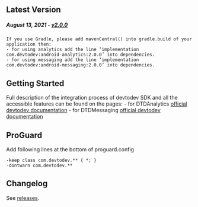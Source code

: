 Latest Version
--------------
##### _August 13, 2021_ - [v2.0.0](https://github.com/devtodev-analytics/android-sdk-2.0/releases/latest)

```
If you use Gradle, please add mavenCentral() into gradle.build of your application then:
- for using analytics add the line ‘implementation com.devtodev:android-analytics:2.0.0’ into dependencies.
- for using messaging add the line ‘implementation com.devtodev:android-messaging:2.0.0’ into dependencies.
```

Getting Started
---------------
Full description of the integration process of devtodev SDK and all the accessible features can be found on the pages:
    - for DTDAnalytics [official devtodev documentation](https://docs.devtodev.com/integration/integration-of-sdk-v2/sdk-integration/android)
    - for DTDMessaging [official devtodev documentation](https://docs.devtodev.com/integration/integration-of-sdk-v2/push-notifications/android)
    
ProGuard
---------------
Add following lines at the bottom of proguard.config
```
-keep class com.devtodev.** { *; }
-dontwarn com.devtodev.**
```

Changelog
---------
See [releases](https://github.com/devtodev-analytics/android-sdk-2.0/releases/).